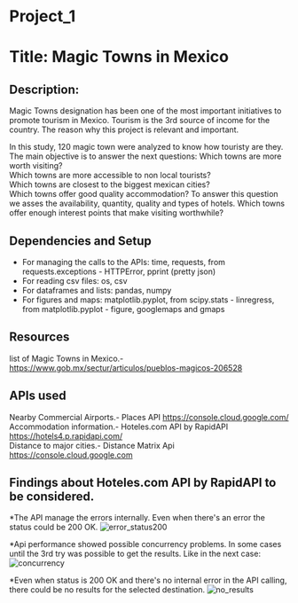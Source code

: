 # Project_1

# Title: Magic Towns in Mexico 

## Description:
Magic Towns designation has been one of the most important initiatives to promote tourism in Mexico. Tourism is the 3rd 
source of income for the country. The reason why this project is relevant and important.  

In this study, 120 magic town were analyzed to know how touristy are they. The main objective is to answer the next questions:
Which towns are more worth visiting?                                                                                          
Which towns are more accessible to non local tourists?                                                                          
Which towns are closest to the biggest mexican cities?                                                                       
Which towns offer good quality accommodation? To answer this question we asses the availability, quantity, quality and types of hotels.
Which towns offer enough interest points that make visiting worthwhile?                         

## Dependencies and Setup
* For managing the calls to the APIs: time, requests, from requests.exceptions - HTTPError, pprint (pretty json) 
* For reading csv files: os, csv
* For dataframes and lists: pandas, numpy
* For figures and maps:  matplotlib.pyplot, from scipy.stats - linregress, from matplotlib.pyplot - figure, googlemaps and gmaps 

## Resources
list of Magic Towns in Mexico.- https://www.gob.mx/sectur/articulos/pueblos-magicos-206528

## APIs used 
Nearby Commercial Airports.- Places API https://console.cloud.google.com/                                                   
Accommodation information.- Hoteles.com API by RapidAPI   https://hotels4.p.rapidapi.com/                                        
Distance to major cities.-  Distance Matrix Api   https://console.cloud.google.com

## Findings about Hoteles.com API by RapidAPI to be considered. 
*The API manage the errors internally. Even when there's an error the status could be 200 OK. 
![error_status200](https://user-images.githubusercontent.com/64176733/84956024-38fa9b00-b0ad-11ea-9e26-13662a21e23a.jpg)

*Api performance showed possible concurrency problems. In some cases until the 3rd try was possible to get the results. Like in the next case: 
![concurrency](https://user-images.githubusercontent.com/64176733/84957864-fd61d000-b0b0-11ea-8c97-5ceab39c4cf3.jpg)

*Even when status is 200 OK and there's no internal error in the API calling, there could be no results for the selected destination. 
![no_results](https://user-images.githubusercontent.com/64176733/84958488-52eaac80-b0b2-11ea-8449-a0505c5595f2.jpg)


